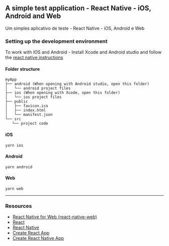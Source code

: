 ## A simple test application - React Native - iOS, Android and Web
Um simples aplicativo de teste - React Native - iOS, Android e Web

### Setting up the development environment

To work with IOS and Android - Install Xcode and Android studio and follow the [react native instructions](https://reactnative.dev/docs/environment-setup)

#### Folder structure
   
 ```
myApp
├── android (When opening with Android studio, open this folder)
│   └── android project files
├── ios (When opening with Xcode, open this folder)
│   └── ios project files
├── public
│   ├── favicon.ico
│   ├── index.html
│   └── manifest.json
└── src
    └── project code
```

#### iOS
```yarn ios```

#### Android
```yarn android```

#### Web
```yarn web```

---

### Resources

- [React Native for Web (react-native-web)](https://github.com/necolas/react-native-web)
- [React](https://reactjs.org/)
- [React Native](http://facebook.github.io/react-native/)
- [Create React App](https://github.com/facebook/create-react-app)
- [Create React Native App](https://github.com/react-community/create-react-native-app)
